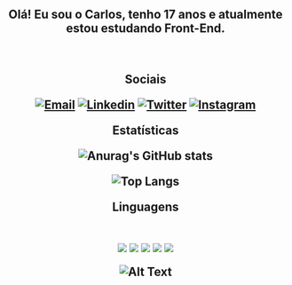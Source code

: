 <h2 align="center"> 
<div align="center">
  
Olá! Eu sou o Carlos, tenho 17 anos e atualmente estou estudando Front-End.

  <br>
 
Sociais
<br>

  
[![Email](https://img.shields.io/badge/Gmail-D14836?style=for-the-badge&logo=gmail&logoColor=white)](mailto:ce501@gmail.com)
[![Linkedin](https://img.shields.io/badge/LinkedIn-0077B5?style=for-the-badge&logo=linkedin&logoColor=white)](https://www.linkedin.com/in/carlos-eduardo-arenhardt-scain-727bb7261/)
[![Twitter](https://img.shields.io/badge/Twitter-1DA1F2?style=for-the-badge&logo=twitter&logoColor=white)](https://twitter.com/eoCxrlosz_)
[![Instagram](https://img.shields.io/badge/Instagram-E4405F?style=for-the-badge&logo=instagram&logoColor=white)](https://www.instagram.com/eocxrlosz/)

Estatísticas

![Anurag's GitHub stats](https://github-readme-stats.vercel.app/api?username=eoCxrlosz&show_icons=true&theme=dracula)
  
![Top Langs](https://github-readme-stats.vercel.app/api/top-langs/?username=eoCxrlosz&hide_progress=false=html&layout=compact=true&theme=transparent)
  
Linguagens
<div style="display: inline_block"><br/>
  <img align="center" src="https://img.shields.io/badge/HTML-239120?style=for-the-badge&logo=html5&logoColor=white">
  <img align="center" src="https://img.shields.io/badge/CSS-239120?&style=for-the-badge&logo=css3&logoColor=white">
  <img align="center" src="https://img.shields.io/badge/JavaScript-F7DF1E?style=for-the-badge&logo=javascript&logoColor=black">
  <img align="center" src="https://img.shields.io/badge/Node.js-43853D?style=for-the-badge&logo=node.js&logoColor=white">
  <img align="center" src="https://img.shields.io/badge/TypeScript-007ACC?style=for-the-badge&logo=typescript&logoColor=white"> 
  </div>

  
  ![Alt Text](https://imgur.com/a/MqTG6KS)
